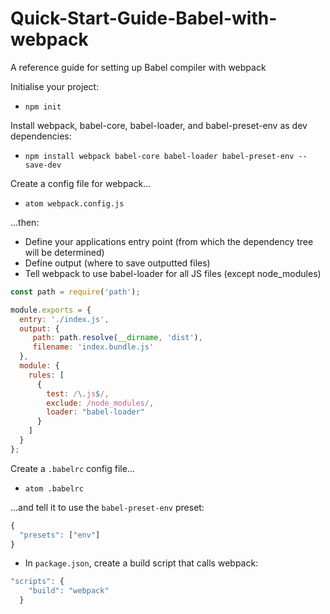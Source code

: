 # Quick-Start-Guide-Babel-with-webpack
A reference guide for setting up Babel compiler with webpack

Initialise your project:
- ```npm init```

Install webpack, babel-core, babel-loader, and babel-preset-env as dev dependencies:
- ```npm install webpack babel-core babel-loader babel-preset-env --save-dev```

Create a config file for webpack...
- ```atom webpack.config.js```

...then:
  - Define your applications entry point (from which the dependency tree will be determined)
  - Define output (where to save outputted files)
  - Tell webpack to use babel-loader for all JS files (except node_modules)
```js
const path = require('path');

module.exports = {
  entry: './index.js',
  output: {
     path: path.resolve(__dirname, 'dist'),
     filename: 'index.bundle.js'
  },
  module: {
    rules: [
      {
        test: /\.js$/,
        exclude: /node_modules/,
        loader: "babel-loader"
      }
    ]
  }
};
```

Create a ```.babelrc``` config file...
- ```atom .babelrc```

...and tell it to use the ```babel-preset-env``` preset:

```js
{
  "presets": ["env"]
}
```

- In ```package.json```, create a build script that calls webpack:

```js
"scripts": {
    "build": "webpack"
  }
```
